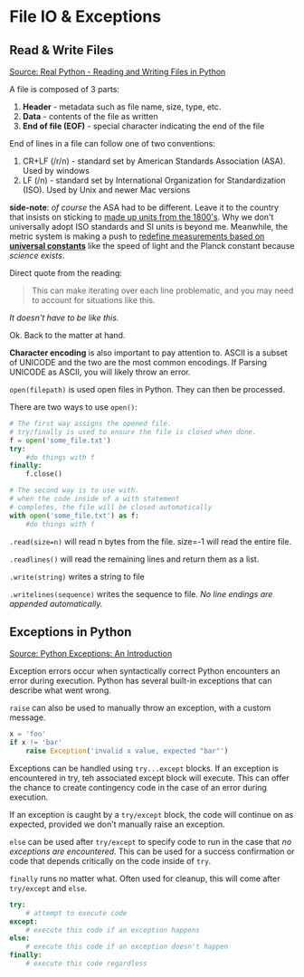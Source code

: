 # File IO & Exceptions

## Read & Write Files

[Source: Real Python - Reading and Writing Files in Python](https://realpython.com/read-write-files-python/)

A file is composed of 3 parts:

1. **Header** - metadata such as file name, size, type, etc.
2. **Data** - contents of the file as written
3. **End of file (EOF)** - special character indicating the end of the file

End of lines in a file can follow one of two conventions:

1. CR+LF (/r/n) - standard set by American Standards Association (ASA). Used by windows
2. LF (/n) - standard set by International Organization for Standardization (ISO). Used by Unix and newer Mac versions

**side-note**: *of course* the ASA had to be different. Leave it to the country that insists on sticking to [made up units from the 1800's](https://en.wikipedia.org/wiki/United_States_customary_units). Why we don't universally adopt ISO standards and SI units is beyond me. Meanwhile, the metric system is making a push to [redefine measurements based on **universal constants**](https://www.nist.gov/si-redefinition) like the speed of light and the Planck constant because *science exists*.

Direct quote from the reading:

>This can make iterating over each line problematic, and you may need to account for situations like this.

*It doesn't have to be like this.*

Ok. Back to the matter at hand.

**Character encoding** is also important to pay attention to. ASCII is a subset of UNICODE and the two are the most common encodings. If Parsing UNICODE as ASCII, you will likely throw an error.

`open(filepath)` is used open files in Python. They can then be processed.

There are two ways to use `open()`:

```Python
# The first way assigns the opened file. 
# try/finally is used to ensure the file is closed when done.
f = open('some_file.txt')
try:
    #do things with f
finally:
    f.close()

# The second way is to use with.
# when the code inside of a with statement
# completes, the file will be closed automatically
with open('some_file.txt') as f:
    #do things with f
```

`.read(size=n)` will read n bytes from the file. size=-1 will read the entire file.

`.readlines()` will read the remaining lines and return them as a list.

`.write(string)` writes a string to file

`.writelines(sequence)` writes the sequence to file. *No line endings are appended automatically.*

## Exceptions in Python

[Source: Python Exceptions: An Introduction](https://realpython.com/python-exceptions/)

Exception errors occur when syntactically correct Python encounters an error during execution. Python has several built-in exceptions that can describe what went wrong.

`raise` can also be used to manually throw an exception, with a custom message.

```Python
x = 'foo'
if x != 'bar'
    raise Exception('invalid x value, expected "bar"')
```

Exceptions can be handled using `try...except` blocks. If an exception is encountered in try, teh associated except block will execute. This can offer the chance to create contingency code in the case of an error during execution.

If an exception is caught by a `try/except` block, the code will continue on as expected, provided we don't manually raise an exception.

`else` can be used after `try/except` to specify code to run in the case that *no exceptions are encountered*. This can be used for a success confirmation or code that depends critically on the code inside of `try`.

`finally` runs no matter what. Often used for cleanup, this will come after `try/except` and `else`.

```Python
try:
    # attempt to execute code
except:
    # execute this code if an exception happens
else:
    # execute this code if an exception doesn't happen
finally:
    # execute this code regardless
```
